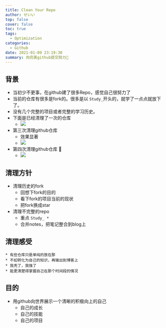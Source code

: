 ```yaml
---
title: Clean Your Repo
author: せいい
top: false
cover: false
toc: true
tags:
  - Optimization
categories:
  - Github
date: 2021-01-09 23:19:30
summary: 向完美github提交努力💪
---
```


## 背景
* 当初少不更事，在github建了很多Repo，感觉自己很努力了
* 当前的仓库有很多是fork的。很多是以 `Study_`开头的，就学了一点点就放下了。
* 没有几个完整的项目或者完整的学习历史。
* 下面是已经清理了一次的仓库
    * ![](cym_01.png)
* 第三次清理github仓库
    * 效果显著
    * ![](cym_02.png)
* 第四次清理github仓库 🎉
    * ![](cym_03.png)

## 清理方针
* 清理历史的fork
    * 回想下fork的目的
    * 看下fork的项目当前的现状
    * 把fork换成star
* 清理不完整的repo
    * 重点 `Study_ *`
    * 合并notes，把笔记整合到blog上

## 清理感受
    * 有些仓库只是单纯的放在那
    * 不如转化为自己的知识，再输出到博客上
    * 我秃了，我强了
    * 能更清楚得掌握自己在那个时间段的情况

## 目的
* 用github向世界展示一个清晰的积极向上的自己
    * 自己的成长
    * 自己的技能
    * 自己的项目
